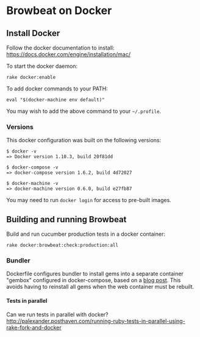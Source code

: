 # Browbeat on Docker

## Install Docker

Follow the docker documentation to install: https://docs.docker.com/engine/installation/mac/

To start the docker daemon:

```
rake docker:enable
```

To add docker commands to your PATH:

```
eval "$(docker-machine env default)"
```

You may wish to add the above command to your `~/.profile`.

### Versions

This docker configuration was built on the following versions:

```
$ docker -v
=> Docker version 1.10.3, build 20f81dd

$ docker-compose -v
=> docker-compose version 1.6.2, build 4d72027

$ docker-machine -v
=> docker-machine version 0.6.0, build e27fb87
```

You may need to run `docker login` for access to pre-built images.

## Building and running Browbeat

Build and run cucumber production tests in a docker container:

```
rake docker:browbeat:check:production:all
```

### Bundler

Dockerfile configures bundler to install gems into a separate container "gembox" configured in docker-compose, based on a [blog post](https://medium.com/@fbzga/how-to-cache-bundle-install-with-docker-7bed453a5800#.bpd1rz5ya). This avoids having to reinstall all gems when the web container must be rebuilt.

#### Tests in parallel

Can we run tests in parallel with docker? http://palexander.posthaven.com/running-ruby-tests-in-parallel-using-rake-fork-and-docker
